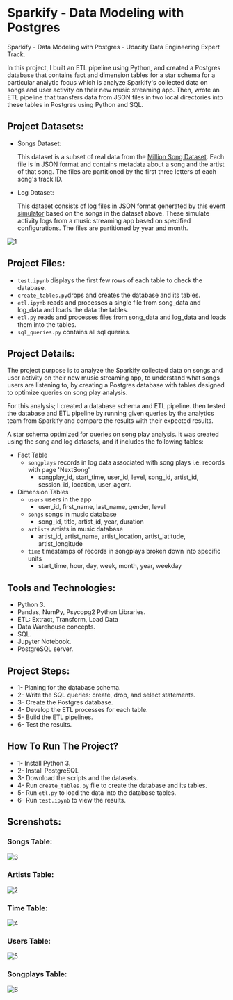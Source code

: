# Sparkify - Data Modeling with Postgres
Sparkify - Data Modeling with Postgres - Udacity Data Engineering Expert Track.

In this project, I built an ETL pipeline using Python, and created a Postgres database that contains fact and dimension tables for a star schema for a particular analytic focus which is analyze Sparkify's collected data on songs and user activity on their new music streaming app. Then, wrote an ETL pipeline that transfers data from JSON files in two local directories into these tables in Postgres using Python and SQL.

## Project Datasets:

- Songs Dataset:

  This dataset is a subset of real data from the [Million Song Dataset](http://millionsongdataset.com/). Each file is in JSON format and contains metadata about a song and the artist of that song. The files are partitioned by the first three letters of each song's track ID.
- Log Dataset:

  This dataset consists of log files in JSON format generated by this [event simulator](https://github.com/Interana/eventsim) based on the songs in the dataset above. These simulate activity logs from a music streaming app based on specified configurations. The files are partitioned by year and month.

![1](https://user-images.githubusercontent.com/49449443/203072863-eefa3d52-0863-4d2d-a399-341d9bf01d59.png)



## Project Files:

- ```test.ipynb``` displays the first few rows of each table to check the database.
- ```create_tables.py```drops and creates the database and its tables.
- ```etl.ipynb``` reads and processes a single file from song_data and log_data and loads the data the tables.
- ```etl.py``` reads and processes files from song_data and log_data and loads them into the tables.
- ```sql_queries.py``` contains all sql queries.

## Project Details:

The project purpose is to analyze the Sparkify collected data on songs and user activity on their new music streaming app, to understand what songs users are listening to, by creating a Postgres database with tables designed to optimize queries on song play analysis.

For this analysis; I created a database schema and ETL pipeline. then tested the database and ETL pipeline by running given queries by the analytics team from Sparkify and compare the results with their expected results.

A star schema optimized for queries on song play analysis. It was created using the song and log datasets, and it includes the following tables:

- Fact Table
  - ```songplays``` records in log data associated with song plays i.e. records with page 'NextSong'
    - songplay_id, start_time, user_id, level, song_id, artist_id, session_id, location, user_agent.
- Dimension Tables
  - ```users``` users in the app
    - user_id, first_name, last_name, gender, level
  - ```songs``` songs in music database
    - song_id, title, artist_id, year, duration
  - ```artists``` artists in music database
    - artist_id, artist_name, artist_location, artist_latitude, artist_longitude
  - ```time``` timestamps of records in songplays broken down into specific units
    - start_time, hour, day, week, month, year, weekday

## Tools and Technologies:
- Python 3.
- Pandas, NumPy, Psycopg2 Python Libraries.
- ETL: Extract, Transform, Load Data
- Data Warehouse concepts.
- SQL.
- Jupyter Notebook.
- PostgreSQL server.

## Project Steps:
- 1- Planing for the database schema.
- 2- Write the SQL queries: create, drop, and select statements.
- 3- Create the Postgres database.
- 4- Develop the ETL processes for each table.
- 5- Build the ETL pipelines.
- 6- Test the results.

## How To Run The Project?

- 1- Install Python 3.
- 2- Install PostgreSQL
- 3- Download the scripts and the datasets.
- 4- Run ```create_tables.py``` file to create the database and its tables.
- 5- Run ```etl.py``` to load the data into the database tables.
- 6- Run ```test.ipynb``` to view the results.

## Screnshots:

  ### Songs Table:
  
  ![3](https://user-images.githubusercontent.com/49449443/203073422-24ab6f93-cc42-49ef-8008-86e80a766e81.png)
  
  ### Artists Table:
  
  ![2](https://user-images.githubusercontent.com/49449443/203073206-e2272c79-b74a-46ce-b869-37c983b821f3.png)
  
  ### Time Table:
  
  ![4](https://user-images.githubusercontent.com/49449443/203073318-c51fbc8c-0b24-421a-b56c-ccf27fd80b19.png)

  ### Users Table:
  
  ![5](https://user-images.githubusercontent.com/49449443/203073372-3b8a43c8-067e-48f0-8abd-1b038b3774d6.png)

  ### Songplays Table:
  
  ![6](https://user-images.githubusercontent.com/49449443/203073483-7a8ddcfe-6cda-499d-bc79-01c70ff7fa6d.png)
